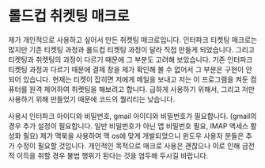 # 롤드컵 취켓팅 매크로
제가 개인적으로 사용하고 싶어서 만든 취켓팅 매크로입니다.
인터파크 티켓팅 매크로는 많지만 기존 티켓팅 과정과 롤드컵 티켓팅 과정이 달라 직접 만들게 되었습니다.
그리고 티켓팅과 취켓팅의 과정이 다르기 때문에 그 부분도 고려해 보았습니다.
기존 인터파크 티켓팅 과정과 다르기 때문에 결제 창을 제가 확인해 볼 수 없어서 그 부분은 구현이 안되어 있습니다.
현재는 티켓이 잡히면 저에게 메일을 보내고 저는 이 프로그램을 켜둔 컴퓨터를 원격 제어하여 취켓팅을 해보려고 합니다.
급하게 사용하기 위해서, 그리고 저만 사용하기 위해 만들었기 때문에 코드의 퀄리티는 낮습니다.

사용시 인터파크 아이디와 비밀번호, gmail 아이디와 비밀번호가 필요합니다. (gmail의 경우 추가 설정이 필요합니다. 일반 비밀번호가 아닌 앱 비밀번호 필요, IMAP 액세스 활성화 필요)
제가 맥북을 사용하여 맥 os에 맞게 개발되었으니 윈도우 사용자 분들은 추가 수정이 필요할 것입니다.
개인적인 목적으로 매크로 사용은 괜찮으나 이로 인해 금전적 이득을 취할 경우 불법 행위가 된다는 것을 염두해 두시길 바랍니다.
